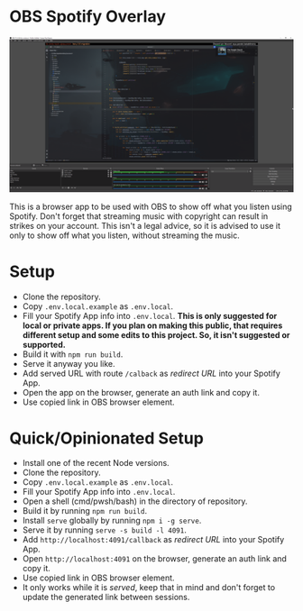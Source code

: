 # OBS Spotify Overlay

![demo.png](demo.png)

This is a browser app to be used with OBS to show off what you listen using Spotify. Don't forget that streaming music
with copyright can result in strikes on your account. This isn't a legal advice, so it is advised to use it only
to show off what you listen, without streaming the music.

# Setup
- Clone the repository.
- Copy ``.env.local.example`` as ``.env.local``.
- Fill your Spotify App info into ``.env.local``. **This is only suggested for local or private apps. If you
plan on making this public, that requires different setup and some edits to this project. So, it isn't suggested
or supported.**
- Build it with ``npm run build``.
- Serve it anyway you like.
- Add served URL with route ``/calback`` as *redirect URL* into your Spotify App.
- Open the app on the browser, generate an auth link and copy it.
- Use copied link in OBS browser element.

# Quick/Opinionated Setup
- Install one of the recent Node versions.
- Clone the repository.
- Copy ``.env.local.example`` as ``.env.local``.
- Fill your Spotify App info into ``.env.local``.
- Open a shell (cmd/pwsh/bash) in the directory of repository.
- Build it by running ``npm run build``.
- Install ``serve`` globally by running ``npm i -g serve``.
- Serve it by running ``serve -s build -l 4091``.
- Add ``http://localhost:4091/callback`` as *redirect URL* into your Spotify App.
- Open ``http://localhost:4091`` on the browser, generate an auth link and copy it.
- Use copied link in OBS browser element.
- It only works while it is *served*, keep that in mind and don't forget to update
the generated link between sessions.
